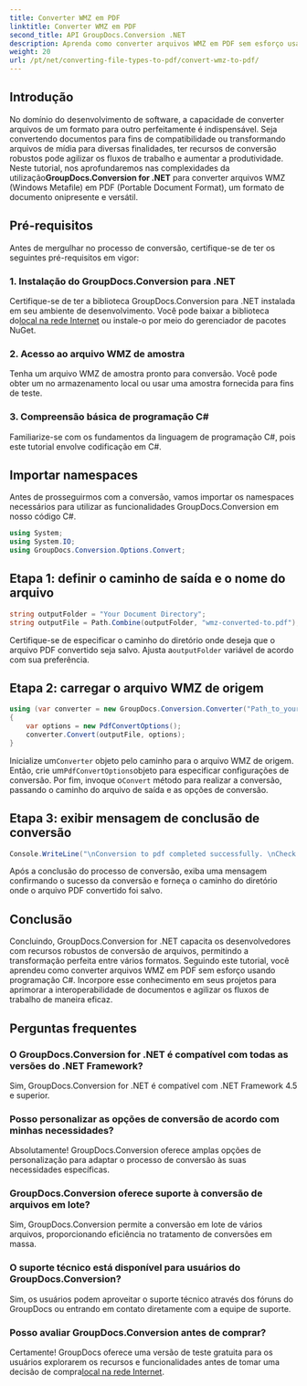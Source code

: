 ```yaml
---
title: Converter WMZ em PDF
linktitle: Converter WMZ em PDF
second_title: API GroupDocs.Conversion .NET
description: Aprenda como converter arquivos WMZ em PDF sem esforço usando GroupDocs.Conversion for .NET. Melhore a interoperabilidade de seus documentos.
weight: 20
url: /pt/net/converting-file-types-to-pdf/convert-wmz-to-pdf/
---
```

## Introdução
 No domínio do desenvolvimento de software, a capacidade de converter arquivos de um formato para outro perfeitamente é indispensável. Seja convertendo documentos para fins de compatibilidade ou transformando arquivos de mídia para diversas finalidades, ter recursos de conversão robustos pode agilizar os fluxos de trabalho e aumentar a produtividade. Neste tutorial, nos aprofundaremos nas complexidades da utilização**GroupDocs.Conversion for .NET** para converter arquivos WMZ (Windows Metafile) em PDF (Portable Document Format), um formato de documento onipresente e versátil.
## Pré-requisitos
Antes de mergulhar no processo de conversão, certifique-se de ter os seguintes pré-requisitos em vigor:
### 1. Instalação do GroupDocs.Conversion para .NET
 Certifique-se de ter a biblioteca GroupDocs.Conversion para .NET instalada em seu ambiente de desenvolvimento. Você pode baixar a biblioteca do[local na rede Internet](https://releases.groupdocs.com/conversion/net/) ou instale-o por meio do gerenciador de pacotes NuGet.
### 2. Acesso ao arquivo WMZ de amostra
Tenha um arquivo WMZ de amostra pronto para conversão. Você pode obter um no armazenamento local ou usar uma amostra fornecida para fins de teste.
### 3. Compreensão básica de programação C#
Familiarize-se com os fundamentos da linguagem de programação C#, pois este tutorial envolve codificação em C#.

## Importar namespaces
Antes de prosseguirmos com a conversão, vamos importar os namespaces necessários para utilizar as funcionalidades GroupDocs.Conversion em nosso código C#.

```csharp
using System;
using System.IO;
using GroupDocs.Conversion.Options.Convert;
```

## Etapa 1: definir o caminho de saída e o nome do arquivo
```csharp
string outputFolder = "Your Document Directory";
string outputFile = Path.Combine(outputFolder, "wmz-converted-to.pdf");
```
 Certifique-se de especificar o caminho do diretório onde deseja que o arquivo PDF convertido seja salvo. Ajusta a`outputFolder` variável de acordo com sua preferência.
## Etapa 2: carregar o arquivo WMZ de origem
```csharp
using (var converter = new GroupDocs.Conversion.Converter("Path_to_your_WMZ_file"))
{
    var options = new PdfConvertOptions();
    converter.Convert(outputFile, options);
}
```
 Inicialize um`Converter` objeto pelo caminho para o arquivo WMZ de origem. Então, crie um`PdfConvertOptions`objeto para especificar configurações de conversão. Por fim, invoque o`Convert` método para realizar a conversão, passando o caminho do arquivo de saída e as opções de conversão.
## Etapa 3: exibir mensagem de conclusão de conversão
```csharp
Console.WriteLine("\nConversion to pdf completed successfully. \nCheck output in {0}", outputFolder);
```
Após a conclusão do processo de conversão, exiba uma mensagem confirmando o sucesso da conversão e forneça o caminho do diretório onde o arquivo PDF convertido foi salvo.

## Conclusão
Concluindo, GroupDocs.Conversion for .NET capacita os desenvolvedores com recursos robustos de conversão de arquivos, permitindo a transformação perfeita entre vários formatos. Seguindo este tutorial, você aprendeu como converter arquivos WMZ em PDF sem esforço usando programação C#. Incorpore esse conhecimento em seus projetos para aprimorar a interoperabilidade de documentos e agilizar os fluxos de trabalho de maneira eficaz.
## Perguntas frequentes
### O GroupDocs.Conversion for .NET é compatível com todas as versões do .NET Framework?
Sim, GroupDocs.Conversion for .NET é compatível com .NET Framework 4.5 e superior.
### Posso personalizar as opções de conversão de acordo com minhas necessidades?
Absolutamente! GroupDocs.Conversion oferece amplas opções de personalização para adaptar o processo de conversão às suas necessidades específicas.
### GroupDocs.Conversion oferece suporte à conversão de arquivos em lote?
Sim, GroupDocs.Conversion permite a conversão em lote de vários arquivos, proporcionando eficiência no tratamento de conversões em massa.
### O suporte técnico está disponível para usuários do GroupDocs.Conversion?
Sim, os usuários podem aproveitar o suporte técnico através dos fóruns do GroupDocs ou entrando em contato diretamente com a equipe de suporte.
### Posso avaliar GroupDocs.Conversion antes de comprar?
 Certamente! GroupDocs oferece uma versão de teste gratuita para os usuários explorarem os recursos e funcionalidades antes de tomar uma decisão de compra[local na rede Internet](https://releases.groupdocs.com/conversion/net/).